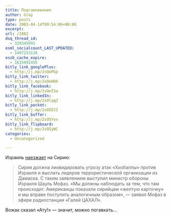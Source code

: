 ```yaml
---
title: Подгавкивание
author: Gray
type: posts
date: 2003-04-14T09:54:06+00:00
excerpt:
url: /2882
dsq_thread_id:
  - 329345991
esml_socialcount_LAST_UPDATED:
  - 1497153128
essb_cache_expire:
  - 1615991455
bitly_link_googlePlus:
  - http://j.mp/2sOoPGp
bitly_link_twitter:
  - http://j.mp/2sOeHO6
bitly_link_facebook:
  - http://j.mp/2sOeISa
bitly_link_linkedIn:
  - http://j.mp/2sOlqqZ
bitly_link_pocket:
  - http://j.mp/2sOIDJI
bitly_link_buffer:
  - http://j.mp/2sO5Yvn
bitly_link_flipboard:
  - http://j.mp/2sOIyWC
categories:
  - Uncategorized

---
```








Израиль <a href="http://lenta.ru/mideast/2003/04/14/syria/" target="_blank">наезжает</a> на Сирию:

> Сирия должна ликвидировать угрозу атак &#171;Хизбаллы&#187; против Израиля и выслать лидеров террористической организации из Дамаска. С таким заявлением выступил министр обороны Израиля Шауль Мофаз. &#171;Мы должны наблюдать за тем, что там происходит. Американцы показали сирийцам &#171;желтую карточку&#187; и мы вправе поступить аналогичным образом&#187;, &#8212; заявил Мофаз в эфире радиостанции &#171;Галей ЦАХАЛ&#187;. 

Вожак сказал &#171;Ату!&#187; &#8212; значит, можно погавкать&#8230;